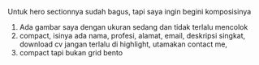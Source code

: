 Untuk hero sectionnya sudah bagus, tapi saya ingin begini komposisinya

1. Ada gambar saya dengan ukuran sedang dan tidak terlalu mencolok
2. compact, isinya ada nama, profesi, alamat, email, deskripsi singkat, download cv jangan terlalu di highlight, utamakan contact me, 
3. compact tapi bukan grid bento